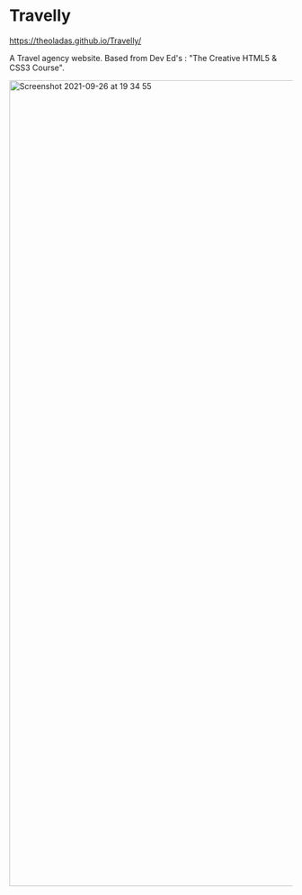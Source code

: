 # Travelly

https://theoladas.github.io/Travelly/

A Travel agency website. Based from Dev Ed's : "The Creative HTML5 & CSS3 Course".

<img width="1432" alt="Screenshot 2021-09-26 at 19 34 55" src="https://user-images.githubusercontent.com/67963370/134819935-0268d83e-8dd3-416a-bb2a-a98ccd973c16.png">
